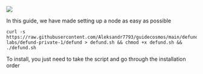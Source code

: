 ![](https://i.yapx.ru/RTuEU.jpg)


In this guide, we have made setting up a node as easy as possible

    curl -s https://raw.githubusercontent.com/Aleksandr7793/guidecosmos/main/defund-labs/defund-private-1/defund > defund.sh && chmod +x defund.sh && ./defund.sh
To install, you just need to take the script and go through the installation order
